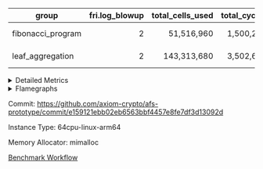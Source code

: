 | group | fri.log_blowup | total_cells_used | total_cycles | total_proof_time_ms |
| --- | --- | --- | --- | --- |
| fibonacci_program | <div style='text-align: right'>2</div>  | <div style='text-align: right'>51,516,960</div>  | <div style='text-align: right'>1,500,219</div>  | <span style="color: green">(-10.0 [-0.1%])</span> <div style='text-align: right'>7,096.0</div>  |
| leaf_aggregation | <div style='text-align: right'>2</div>  | <div style='text-align: right'>143,313,680</div>  | <div style='text-align: right'>3,502,608</div>  | <span style="color: red">(+83.0 [+0.4%])</span> <div style='text-align: right'>19,620.0</div>  |


<details>
<summary>Detailed Metrics</summary>

| group | collect_metrics | execute_time_ms | total_cells_used | total_cycles |
| --- | --- | --- | --- | --- |
| fibonacci_program | true | <span style="color: green">(-65.0 [-0.9%])</span> <div style='text-align: right'>7,037.0</div>  | <div style='text-align: right'>51,516,960</div>  | <div style='text-align: right'>1,500,219</div>  |

| group | chip_name | collect_metrics | rows_used |
| --- | --- | --- | --- |
| fibonacci_program | ProgramChip | true | <div style='text-align: right'>6,551</div>  |
| fibonacci_program | VmConnectorAir | true | <div style='text-align: right'>2</div>  |
| fibonacci_program | Boundary | true | <div style='text-align: right'>56</div>  |
| fibonacci_program | Merkle | true | <div style='text-align: right'>310</div>  |
| fibonacci_program | AccessAdapter<8> | true | <div style='text-align: right'>56</div>  |
| fibonacci_program | PhantomAir | true | <div style='text-align: right'>3</div>  |
| fibonacci_program | <Rv32BaseAluAdapterAir,BaseAluCoreAir<4, 8>> | true | <div style='text-align: right'>900,085</div>  |
| fibonacci_program | <Rv32BaseAluAdapterAir,LessThanCoreAir<4, 8>> | true | <div style='text-align: right'>300,004</div>  |
| fibonacci_program | <Rv32BaseAluAdapterAir,ShiftCoreAir<4, 8>> | true | <div style='text-align: right'>4</div>  |
| fibonacci_program | <Rv32LoadStoreAdapterAir,LoadStoreCoreAir<4>> | true | <div style='text-align: right'>57</div>  |
| fibonacci_program | <Rv32BranchAdapterAir,BranchEqualCoreAir<4>> | true | <div style='text-align: right'>200,012</div>  |
| fibonacci_program | <Rv32BranchAdapterAir,BranchLessThanCoreAir<4, 8>> | true | <div style='text-align: right'>11</div>  |
| fibonacci_program | <Rv32CondRdWriteAdapterAir,Rv32JalLuiCoreAir> | true | <div style='text-align: right'>100,012</div>  |
| fibonacci_program | <Rv32JalrAdapterAir,Rv32JalrCoreAir> | true | <div style='text-align: right'>17</div>  |
| fibonacci_program | <Rv32RdWriteAdapterAir,Rv32AuipcCoreAir> | true | <div style='text-align: right'>11</div>  |
| fibonacci_program | <Rv32HintStoreAdapterAir,Rv32HintStoreCoreAir> | true | <div style='text-align: right'>3</div>  |
| fibonacci_program | Poseidon2VmAir<BabyBearParameters> | true | <div style='text-align: right'>366</div>  |
| fibonacci_program | BitwiseOperationLookupAir<8> | true | <div style='text-align: right'>65,536</div>  |
| fibonacci_program | RangeTupleCheckerAir<2> | true | <div style='text-align: right'>524,288</div>  |
| fibonacci_program | VariableRangeCheckerAir | true | <div style='text-align: right'>131,072</div>  |

| group | collect_metrics | dsl_ir | opcode | frequency |
| --- | --- | --- | --- | --- |
| fibonacci_program | true |  | ADD | <div style='text-align: right'>900,068</div>  |
| fibonacci_program | true |  | AND | <div style='text-align: right'>5</div>  |
| fibonacci_program | true |  | AUIPC | <div style='text-align: right'>11</div>  |
| fibonacci_program | true |  | BEQ | <div style='text-align: right'>100,005</div>  |
| fibonacci_program | true |  | BGEU | <div style='text-align: right'>3</div>  |
| fibonacci_program | true |  | BLT | <div style='text-align: right'>1</div>  |
| fibonacci_program | true |  | BLTU | <div style='text-align: right'>7</div>  |
| fibonacci_program | true |  | BNE | <div style='text-align: right'>100,007</div>  |
| fibonacci_program | true |  | HINT_STOREW | <div style='text-align: right'>3</div>  |
| fibonacci_program | true |  | JAL | <div style='text-align: right'>100,002</div>  |
| fibonacci_program | true |  | JALR | <div style='text-align: right'>17</div>  |
| fibonacci_program | true |  | LOADBU | <div style='text-align: right'>6</div>  |
| fibonacci_program | true |  | LOADW | <div style='text-align: right'>22</div>  |
| fibonacci_program | true |  | LUI | <div style='text-align: right'>10</div>  |
| fibonacci_program | true |  | OR | <div style='text-align: right'>4</div>  |
| fibonacci_program | true |  | PHANTOM | <div style='text-align: right'>3</div>  |
| fibonacci_program | true |  | SLL | <div style='text-align: right'>3</div>  |
| fibonacci_program | true |  | SLTU | <div style='text-align: right'>300,004</div>  |
| fibonacci_program | true |  | SRL | <div style='text-align: right'>1</div>  |
| fibonacci_program | true |  | STOREB | <div style='text-align: right'>1</div>  |
| fibonacci_program | true |  | STOREW | <div style='text-align: right'>28</div>  |
| fibonacci_program | true |  | SUB | <div style='text-align: right'>4</div>  |
| fibonacci_program | true |  | XOR | <div style='text-align: right'>4</div>  |

| group | air_name | collect_metrics | dsl_ir | opcode | cells_used |
| --- | --- | --- | --- | --- | --- |
| fibonacci_program | <Rv32BaseAluAdapterAir,BaseAluCoreAir<4, 8>> | true |  | ADD | <div style='text-align: right'>32,402,448</div>  |
| fibonacci_program | AccessAdapter<8> | true |  | ADD | <div style='text-align: right'>51</div>  |
| fibonacci_program | Boundary | true |  | ADD | <div style='text-align: right'>120</div>  |
| fibonacci_program | Merkle | true |  | ADD | <div style='text-align: right'>64</div>  |
| fibonacci_program | <Rv32BaseAluAdapterAir,BaseAluCoreAir<4, 8>> | true |  | AND | <div style='text-align: right'>180</div>  |
| fibonacci_program | <Rv32RdWriteAdapterAir,Rv32AuipcCoreAir> | true |  | AUIPC | <div style='text-align: right'>231</div>  |
| fibonacci_program | AccessAdapter<8> | true |  | AUIPC | <div style='text-align: right'>34</div>  |
| fibonacci_program | Boundary | true |  | AUIPC | <div style='text-align: right'>80</div>  |
| fibonacci_program | Merkle | true |  | AUIPC | <div style='text-align: right'>3,456</div>  |
| fibonacci_program | <Rv32BranchAdapterAir,BranchEqualCoreAir<4>> | true |  | BEQ | <div style='text-align: right'>2,600,130</div>  |
| fibonacci_program | <Rv32BranchAdapterAir,BranchLessThanCoreAir<4, 8>> | true |  | BGEU | <div style='text-align: right'>96</div>  |
| fibonacci_program | <Rv32BranchAdapterAir,BranchLessThanCoreAir<4, 8>> | true |  | BLT | <div style='text-align: right'>32</div>  |
| fibonacci_program | <Rv32BranchAdapterAir,BranchLessThanCoreAir<4, 8>> | true |  | BLTU | <div style='text-align: right'>224</div>  |
| fibonacci_program | <Rv32BranchAdapterAir,BranchEqualCoreAir<4>> | true |  | BNE | <div style='text-align: right'>2,600,182</div>  |
| fibonacci_program | <Rv32HintStoreAdapterAir,Rv32HintStoreCoreAir> | true |  | HINT_STOREW | <div style='text-align: right'>78</div>  |
| fibonacci_program | AccessAdapter<8> | true |  | HINT_STOREW | <div style='text-align: right'>34</div>  |
| fibonacci_program | Boundary | true |  | HINT_STOREW | <div style='text-align: right'>80</div>  |
| fibonacci_program | Merkle | true |  | HINT_STOREW | <div style='text-align: right'>192</div>  |
| fibonacci_program | <Rv32CondRdWriteAdapterAir,Rv32JalLuiCoreAir> | true |  | JAL | <div style='text-align: right'>1,800,036</div>  |
| fibonacci_program | <Rv32JalrAdapterAir,Rv32JalrCoreAir> | true |  | JALR | <div style='text-align: right'>476</div>  |
| fibonacci_program | <Rv32LoadStoreAdapterAir,LoadStoreCoreAir<4>> | true |  | LOADBU | <div style='text-align: right'>240</div>  |
| fibonacci_program | <Rv32LoadStoreAdapterAir,LoadStoreCoreAir<4>> | true |  | LOADW | <div style='text-align: right'>880</div>  |
| fibonacci_program | AccessAdapter<8> | true |  | LOADW | <div style='text-align: right'>34</div>  |
| fibonacci_program | Boundary | true |  | LOADW | <div style='text-align: right'>80</div>  |
| fibonacci_program | Merkle | true |  | LOADW | <div style='text-align: right'>2,304</div>  |
| fibonacci_program | <Rv32CondRdWriteAdapterAir,Rv32JalLuiCoreAir> | true |  | LUI | <div style='text-align: right'>180</div>  |
| fibonacci_program | <Rv32BaseAluAdapterAir,BaseAluCoreAir<4, 8>> | true |  | OR | <div style='text-align: right'>144</div>  |
| fibonacci_program | PhantomAir | true |  | PHANTOM | <div style='text-align: right'>18</div>  |
| fibonacci_program | <Rv32BaseAluAdapterAir,ShiftCoreAir<4, 8>> | true |  | SLL | <div style='text-align: right'>159</div>  |
| fibonacci_program | <Rv32BaseAluAdapterAir,LessThanCoreAir<4, 8>> | true |  | SLTU | <div style='text-align: right'>11,100,148</div>  |
| fibonacci_program | AccessAdapter<8> | true |  | SLTU | <div style='text-align: right'>34</div>  |
| fibonacci_program | Boundary | true |  | SLTU | <div style='text-align: right'>80</div>  |
| fibonacci_program | Merkle | true |  | SLTU | <div style='text-align: right'>64</div>  |
| fibonacci_program | <Rv32BaseAluAdapterAir,ShiftCoreAir<4, 8>> | true |  | SRL | <div style='text-align: right'>53</div>  |
| fibonacci_program | <Rv32LoadStoreAdapterAir,LoadStoreCoreAir<4>> | true |  | STOREB | <div style='text-align: right'>40</div>  |
| fibonacci_program | AccessAdapter<8> | true |  | STOREB | <div style='text-align: right'>17</div>  |
| fibonacci_program | Boundary | true |  | STOREB | <div style='text-align: right'>40</div>  |
| fibonacci_program | <Rv32LoadStoreAdapterAir,LoadStoreCoreAir<4>> | true |  | STOREW | <div style='text-align: right'>1,120</div>  |
| fibonacci_program | AccessAdapter<8> | true |  | STOREW | <div style='text-align: right'>272</div>  |
| fibonacci_program | Boundary | true |  | STOREW | <div style='text-align: right'>640</div>  |
| fibonacci_program | Merkle | true |  | STOREW | <div style='text-align: right'>3,776</div>  |
| fibonacci_program | <Rv32BaseAluAdapterAir,BaseAluCoreAir<4, 8>> | true |  | SUB | <div style='text-align: right'>144</div>  |
| fibonacci_program | <Rv32BaseAluAdapterAir,BaseAluCoreAir<4, 8>> | true |  | XOR | <div style='text-align: right'>144</div>  |

| group | commit_exe_time_ms | execute_and_trace_gen_time_ms | execute_time_ms | fri.log_blowup | keygen_time_ms | num_segments | total_cells_used | total_cycles | total_proof_time_ms |
| --- | --- | --- | --- | --- | --- | --- | --- | --- | --- |
| fibonacci_program | <div style='text-align: right'>5.0</div>  | <span style="color: red">(+14.0 [+1.1%])</span> <div style='text-align: right'>1,329.0</div>  | <span style="color: red">(+12.0 [+1.1%])</span> <div style='text-align: right'>1,079.0</div>  | <div style='text-align: right'>2</div>  | <span style="color: green">(-2.0 [-1.0%])</span> <div style='text-align: right'>204.0</div>  | <div style='text-align: right'>1</div>  | <div style='text-align: right'>51,516,960</div>  | <div style='text-align: right'>1,500,219</div>  | <span style="color: green">(-10.0 [-0.1%])</span> <div style='text-align: right'>7,096.0</div>  |
| leaf_aggregation |  |  |  | <div style='text-align: right'>2</div>  |  |  | <div style='text-align: right'>143,313,680</div>  | <div style='text-align: right'>3,502,608</div>  | <span style="color: red">(+83.0 [+0.4%])</span> <div style='text-align: right'>19,620.0</div>  |

| group | air_name | constraints | interactions | quotient_deg |
| --- | --- | --- | --- | --- |
| fibonacci_program | ProgramAir | <div style='text-align: right'>4</div>  | <div style='text-align: right'>1</div>  | <div style='text-align: right'>1</div>  |
| fibonacci_program | VmConnectorAir | <div style='text-align: right'>9</div>  | <div style='text-align: right'>3</div>  | <div style='text-align: right'>2</div>  |
| fibonacci_program | PersistentBoundaryAir<8> | <div style='text-align: right'>6</div>  | <div style='text-align: right'>3</div>  | <div style='text-align: right'>2</div>  |
| fibonacci_program | MemoryMerkleAir<8> | <div style='text-align: right'>40</div>  | <div style='text-align: right'>4</div>  | <div style='text-align: right'>2</div>  |
| fibonacci_program | AccessAdapterAir<2> | <div style='text-align: right'>14</div>  | <div style='text-align: right'>5</div>  | <div style='text-align: right'>2</div>  |
| fibonacci_program | AccessAdapterAir<4> | <div style='text-align: right'>14</div>  | <div style='text-align: right'>5</div>  | <div style='text-align: right'>2</div>  |
| fibonacci_program | AccessAdapterAir<8> | <div style='text-align: right'>14</div>  | <div style='text-align: right'>5</div>  | <div style='text-align: right'>2</div>  |
| fibonacci_program | AccessAdapterAir<16> | <div style='text-align: right'>14</div>  | <div style='text-align: right'>5</div>  | <div style='text-align: right'>2</div>  |
| fibonacci_program | AccessAdapterAir<32> | <div style='text-align: right'>14</div>  | <div style='text-align: right'>5</div>  | <div style='text-align: right'>2</div>  |
| fibonacci_program | AccessAdapterAir<64> | <div style='text-align: right'>14</div>  | <div style='text-align: right'>5</div>  | <div style='text-align: right'>2</div>  |
| fibonacci_program | PhantomAir | <div style='text-align: right'>5</div>  | <div style='text-align: right'>3</div>  | <div style='text-align: right'>2</div>  |
| fibonacci_program | VmAirWrapper<Rv32BaseAluAdapterAir, BaseAluCoreAir<4, 8> | <div style='text-align: right'>43</div>  | <div style='text-align: right'>19</div>  | <div style='text-align: right'>2</div>  |
| fibonacci_program | VmAirWrapper<Rv32BaseAluAdapterAir, LessThanCoreAir<4, 8> | <div style='text-align: right'>39</div>  | <div style='text-align: right'>17</div>  | <div style='text-align: right'>2</div>  |
| fibonacci_program | VmAirWrapper<Rv32BaseAluAdapterAir, ShiftCoreAir<4, 8> | <div style='text-align: right'>90</div>  | <div style='text-align: right'>23</div>  | <div style='text-align: right'>2</div>  |
| fibonacci_program | VmAirWrapper<Rv32LoadStoreAdapterAir, LoadStoreCoreAir<4> | <div style='text-align: right'>38</div>  | <div style='text-align: right'>17</div>  | <div style='text-align: right'>2</div>  |
| fibonacci_program | VmAirWrapper<Rv32LoadStoreAdapterAir, LoadSignExtendCoreAir<4, 8> | <div style='text-align: right'>33</div>  | <div style='text-align: right'>18</div>  | <div style='text-align: right'>2</div>  |
| fibonacci_program | VmAirWrapper<Rv32BranchAdapterAir, BranchEqualCoreAir<4> | <div style='text-align: right'>25</div>  | <div style='text-align: right'>11</div>  | <div style='text-align: right'>2</div>  |
| fibonacci_program | VmAirWrapper<Rv32BranchAdapterAir, BranchLessThanCoreAir<4, 8> | <div style='text-align: right'>41</div>  | <div style='text-align: right'>13</div>  | <div style='text-align: right'>2</div>  |
| fibonacci_program | VmAirWrapper<Rv32CondRdWriteAdapterAir, Rv32JalLuiCoreAir> | <div style='text-align: right'>22</div>  | <div style='text-align: right'>10</div>  | <div style='text-align: right'>2</div>  |
| fibonacci_program | VmAirWrapper<Rv32JalrAdapterAir, Rv32JalrCoreAir> | <div style='text-align: right'>20</div>  | <div style='text-align: right'>16</div>  | <div style='text-align: right'>2</div>  |
| fibonacci_program | VmAirWrapper<Rv32RdWriteAdapterAir, Rv32AuipcCoreAir> | <div style='text-align: right'>15</div>  | <div style='text-align: right'>11</div>  | <div style='text-align: right'>2</div>  |
| fibonacci_program | VmAirWrapper<Rv32MultAdapterAir, MultiplicationCoreAir<4, 8> | <div style='text-align: right'>26</div>  | <div style='text-align: right'>19</div>  | <div style='text-align: right'>2</div>  |
| fibonacci_program | VmAirWrapper<Rv32MultAdapterAir, MulHCoreAir<4, 8> | <div style='text-align: right'>38</div>  | <div style='text-align: right'>24</div>  | <div style='text-align: right'>2</div>  |
| fibonacci_program | VmAirWrapper<Rv32MultAdapterAir, DivRemCoreAir<4, 8> | <div style='text-align: right'>88</div>  | <div style='text-align: right'>25</div>  | <div style='text-align: right'>2</div>  |
| fibonacci_program | VmAirWrapper<Rv32HintStoreAdapterAir, Rv32HintStoreCoreAir> | <div style='text-align: right'>17</div>  | <div style='text-align: right'>15</div>  | <div style='text-align: right'>2</div>  |
| fibonacci_program | Poseidon2VmAir<BabyBearParameters> | <div style='text-align: right'>525</div>  | <div style='text-align: right'>32</div>  | <div style='text-align: right'>2</div>  |
| fibonacci_program | BitwiseOperationLookupAir<8> | <div style='text-align: right'>4</div>  | <div style='text-align: right'>2</div>  | <div style='text-align: right'>2</div>  |
| fibonacci_program | RangeTupleCheckerAir<2> | <div style='text-align: right'>4</div>  | <div style='text-align: right'>1</div>  | <div style='text-align: right'>1</div>  |
| fibonacci_program | VariableRangeCheckerAir | <div style='text-align: right'>4</div>  | <div style='text-align: right'>1</div>  | <div style='text-align: right'>1</div>  |

| group | air_name | segment | cells | constraints | interactions | main_cols | perm_cols | prep_cols | quotient_deg | rows |
| --- | --- | --- | --- | --- | --- | --- | --- | --- | --- | --- |
| fibonacci_program | ProgramAir | 0 | <div style='text-align: right'>147,456</div>  |  |  | <div style='text-align: right'>10</div>  | <div style='text-align: right'>8</div>  |  |  | <div style='text-align: right'>8,192</div>  |
| fibonacci_program | VmConnectorAir | 0 | <div style='text-align: right'>32</div>  |  |  | <div style='text-align: right'>4</div>  | <div style='text-align: right'>12</div>  | <div style='text-align: right'>1</div>  |  | <div style='text-align: right'>2</div>  |
| fibonacci_program | PersistentBoundaryAir<8> | 0 | <div style='text-align: right'>2,048</div>  |  |  | <div style='text-align: right'>20</div>  | <div style='text-align: right'>12</div>  |  |  | <div style='text-align: right'>64</div>  |
| fibonacci_program | MemoryMerkleAir<8> | 0 | <div style='text-align: right'>26,624</div>  |  |  | <div style='text-align: right'>32</div>  | <div style='text-align: right'>20</div>  |  |  | <div style='text-align: right'>512</div>  |
| fibonacci_program | AccessAdapterAir<8> | 0 | <div style='text-align: right'>2,624</div>  |  |  | <div style='text-align: right'>17</div>  | <div style='text-align: right'>24</div>  |  |  | <div style='text-align: right'>64</div>  |
| fibonacci_program | PhantomAir | 0 | <div style='text-align: right'>72</div>  |  |  | <div style='text-align: right'>6</div>  | <div style='text-align: right'>12</div>  |  |  | <div style='text-align: right'>4</div>  |
| fibonacci_program | VmAirWrapper<Rv32BaseAluAdapterAir, BaseAluCoreAir<4, 8> | 0 | <div style='text-align: right'>121,634,816</div>  |  |  | <div style='text-align: right'>36</div>  | <div style='text-align: right'>80</div>  |  |  | <div style='text-align: right'>1,048,576</div>  |
| fibonacci_program | VmAirWrapper<Rv32BaseAluAdapterAir, LessThanCoreAir<4, 8> | 0 | <div style='text-align: right'>40,370,176</div>  |  |  | <div style='text-align: right'>37</div>  | <div style='text-align: right'>40</div>  |  |  | <div style='text-align: right'>524,288</div>  |
| fibonacci_program | VmAirWrapper<Rv32BaseAluAdapterAir, ShiftCoreAir<4, 8> | 0 | <div style='text-align: right'>420</div>  |  |  | <div style='text-align: right'>53</div>  | <div style='text-align: right'>52</div>  |  |  | <div style='text-align: right'>4</div>  |
| fibonacci_program | VmAirWrapper<Rv32LoadStoreAdapterAir, LoadStoreCoreAir<4> | 0 | <div style='text-align: right'>7,168</div>  |  |  | <div style='text-align: right'>40</div>  | <div style='text-align: right'>72</div>  |  |  | <div style='text-align: right'>64</div>  |
| fibonacci_program | VmAirWrapper<Rv32BranchAdapterAir, BranchEqualCoreAir<4> | 0 | <div style='text-align: right'>19,398,656</div>  |  |  | <div style='text-align: right'>26</div>  | <div style='text-align: right'>48</div>  |  |  | <div style='text-align: right'>262,144</div>  |
| fibonacci_program | VmAirWrapper<Rv32BranchAdapterAir, BranchLessThanCoreAir<4, 8> | 0 | <div style='text-align: right'>1,408</div>  |  |  | <div style='text-align: right'>32</div>  | <div style='text-align: right'>56</div>  |  |  | <div style='text-align: right'>16</div>  |
| fibonacci_program | VmAirWrapper<Rv32CondRdWriteAdapterAir, Rv32JalLuiCoreAir> | 0 | <div style='text-align: right'>8,126,464</div>  |  |  | <div style='text-align: right'>18</div>  | <div style='text-align: right'>44</div>  |  |  | <div style='text-align: right'>131,072</div>  |
| fibonacci_program | VmAirWrapper<Rv32JalrAdapterAir, Rv32JalrCoreAir> | 0 | <div style='text-align: right'>2,048</div>  |  |  | <div style='text-align: right'>28</div>  | <div style='text-align: right'>36</div>  |  |  | <div style='text-align: right'>32</div>  |
| fibonacci_program | VmAirWrapper<Rv32RdWriteAdapterAir, Rv32AuipcCoreAir> | 0 | <div style='text-align: right'>784</div>  |  |  | <div style='text-align: right'>21</div>  | <div style='text-align: right'>28</div>  |  |  | <div style='text-align: right'>16</div>  |
| fibonacci_program | VmAirWrapper<Rv32HintStoreAdapterAir, Rv32HintStoreCoreAir> | 0 | <div style='text-align: right'>248</div>  |  |  | <div style='text-align: right'>26</div>  | <div style='text-align: right'>36</div>  |  |  | <div style='text-align: right'>4</div>  |
| fibonacci_program | Poseidon2VmAir<BabyBearParameters> | 0 | <div style='text-align: right'>321,024</div>  |  |  | <div style='text-align: right'>559</div>  | <div style='text-align: right'>68</div>  |  |  | <div style='text-align: right'>512</div>  |
| fibonacci_program | BitwiseOperationLookupAir<8> | 0 | <div style='text-align: right'>655,360</div>  |  |  | <div style='text-align: right'>2</div>  | <div style='text-align: right'>8</div>  | <div style='text-align: right'>3</div>  |  | <div style='text-align: right'>65,536</div>  |
| fibonacci_program | RangeTupleCheckerAir<2> | 0 | <div style='text-align: right'>4,718,592</div>  |  |  | <div style='text-align: right'>1</div>  | <div style='text-align: right'>8</div>  | <div style='text-align: right'>2</div>  |  | <div style='text-align: right'>524,288</div>  |
| fibonacci_program | VariableRangeCheckerAir | 0 | <div style='text-align: right'>1,179,648</div>  |  |  | <div style='text-align: right'>1</div>  | <div style='text-align: right'>8</div>  | <div style='text-align: right'>2</div>  |  | <div style='text-align: right'>131,072</div>  |
| leaf_aggregation | ProgramAir | 0 | <div style='text-align: right'>2,359,296</div>  | <div style='text-align: right'>4</div>  | <div style='text-align: right'>1</div>  | <div style='text-align: right'>10</div>  | <div style='text-align: right'>8</div>  |  | <div style='text-align: right'>1</div>  | <div style='text-align: right'>131,072</div>  |
| leaf_aggregation | VmConnectorAir | 0 | <div style='text-align: right'>24</div>  | <div style='text-align: right'>8</div>  | <div style='text-align: right'>3</div>  | <div style='text-align: right'>4</div>  | <div style='text-align: right'>8</div>  | <div style='text-align: right'>1</div>  | <div style='text-align: right'>4</div>  | <div style='text-align: right'>2</div>  |
| leaf_aggregation | VolatileBoundaryAir | 0 | <div style='text-align: right'>9,961,472</div>  | <div style='text-align: right'>16</div>  | <div style='text-align: right'>4</div>  | <div style='text-align: right'>11</div>  | <div style='text-align: right'>8</div>  |  | <div style='text-align: right'>4</div>  | <div style='text-align: right'>524,288</div>  |
| leaf_aggregation | AccessAdapterAir<2> | 0 | <div style='text-align: right'>14,155,776</div>  | <div style='text-align: right'>12</div>  | <div style='text-align: right'>5</div>  | <div style='text-align: right'>11</div>  | <div style='text-align: right'>16</div>  |  | <div style='text-align: right'>4</div>  | <div style='text-align: right'>524,288</div>  |
| leaf_aggregation | AccessAdapterAir<4> | 0 | <div style='text-align: right'>7,602,176</div>  | <div style='text-align: right'>12</div>  | <div style='text-align: right'>5</div>  | <div style='text-align: right'>13</div>  | <div style='text-align: right'>16</div>  |  | <div style='text-align: right'>4</div>  | <div style='text-align: right'>262,144</div>  |
| leaf_aggregation | AccessAdapterAir<8> | 0 | <div style='text-align: right'>2,162,688</div>  | <div style='text-align: right'>12</div>  | <div style='text-align: right'>5</div>  | <div style='text-align: right'>17</div>  | <div style='text-align: right'>16</div>  |  | <div style='text-align: right'>4</div>  | <div style='text-align: right'>65,536</div>  |
| leaf_aggregation | PhantomAir | 0 | <div style='text-align: right'>3,670,016</div>  | <div style='text-align: right'>4</div>  | <div style='text-align: right'>3</div>  | <div style='text-align: right'>6</div>  | <div style='text-align: right'>8</div>  |  | <div style='text-align: right'>4</div>  | <div style='text-align: right'>262,144</div>  |
| leaf_aggregation | VmAirWrapper<NativeLoadStoreAdapterAir<1>, KernelLoadStoreCoreAir<1> | 0 | <div style='text-align: right'>136,314,880</div>  | <div style='text-align: right'>31</div>  | <div style='text-align: right'>19</div>  | <div style='text-align: right'>41</div>  | <div style='text-align: right'>24</div>  |  | <div style='text-align: right'>4</div>  | <div style='text-align: right'>2,097,152</div>  |
| leaf_aggregation | VmAirWrapper<BranchNativeAdapterAir, BranchEqualCoreAir<1> | 0 | <div style='text-align: right'>53,477,376</div>  | <div style='text-align: right'>23</div>  | <div style='text-align: right'>11</div>  | <div style='text-align: right'>23</div>  | <div style='text-align: right'>28</div>  |  | <div style='text-align: right'>2</div>  | <div style='text-align: right'>1,048,576</div>  |
| leaf_aggregation | VmAirWrapper<JalNativeAdapterAir, JalCoreAir> | 0 | <div style='text-align: right'>2,883,584</div>  | <div style='text-align: right'>6</div>  | <div style='text-align: right'>7</div>  | <div style='text-align: right'>10</div>  | <div style='text-align: right'>12</div>  |  | <div style='text-align: right'>4</div>  | <div style='text-align: right'>131,072</div>  |
| leaf_aggregation | VmAirWrapper<NativeAdapterAir<2, 1>, FieldArithmeticCoreAir> | 0 | <div style='text-align: right'>104,857,600</div>  | <div style='text-align: right'>23</div>  | <div style='text-align: right'>15</div>  | <div style='text-align: right'>30</div>  | <div style='text-align: right'>20</div>  |  | <div style='text-align: right'>4</div>  | <div style='text-align: right'>2,097,152</div>  |
| leaf_aggregation | VmAirWrapper<NativeVectorizedAdapterAir<4>, FieldExtensionCoreAir> | 0 | <div style='text-align: right'>3,932,160</div>  | <div style='text-align: right'>23</div>  | <div style='text-align: right'>15</div>  | <div style='text-align: right'>40</div>  | <div style='text-align: right'>20</div>  |  | <div style='text-align: right'>4</div>  | <div style='text-align: right'>65,536</div>  |
| leaf_aggregation | FriReducedOpeningAir | 0 | <div style='text-align: right'>36,700,160</div>  | <div style='text-align: right'>59</div>  | <div style='text-align: right'>35</div>  | <div style='text-align: right'>64</div>  | <div style='text-align: right'>76</div>  |  | <div style='text-align: right'>4</div>  | <div style='text-align: right'>262,144</div>  |
| leaf_aggregation | Poseidon2VmAir<BabyBearParameters> | 0 | <div style='text-align: right'>19,496,960</div>  | <div style='text-align: right'>517</div>  | <div style='text-align: right'>32</div>  | <div style='text-align: right'>559</div>  | <div style='text-align: right'>36</div>  |  | <div style='text-align: right'>4</div>  | <div style='text-align: right'>32,768</div>  |
| leaf_aggregation | VariableRangeCheckerAir | 0 | <div style='text-align: right'>1,179,648</div>  | <div style='text-align: right'>4</div>  | <div style='text-align: right'>1</div>  | <div style='text-align: right'>1</div>  | <div style='text-align: right'>8</div>  | <div style='text-align: right'>2</div>  | <div style='text-align: right'>1</div>  | <div style='text-align: right'>131,072</div>  |

| group | segment | commit_exe_time_ms | execute_and_trace_gen_time_ms | execute_time_ms | fri.log_blowup | keygen_time_ms | num_segments | stark_prove_excluding_trace_time_ms | total_cells | verify_program_compile_ms |
| --- | --- | --- | --- | --- | --- | --- | --- | --- | --- | --- |
| fibonacci_program | 0 |  | <span style="color: red">(+1.0 [+0.4%])</span> <div style='text-align: right'>248.0</div>  |  |  |  |  | <span style="color: green">(-25.0 [-0.5%])</span> <div style='text-align: right'>5,519.0</div>  | <div style='text-align: right'>196,595,668</div>  |  |
| leaf_aggregation | 0 | <span style="color: green">(-3.0 [-7.1%])</span> <div style='text-align: right'>39.0</div>  | <span style="color: green">(-24.0 [-0.5%])</span> <div style='text-align: right'>4,559.0</div>  | <span style="color: green">(-22.0 [-0.6%])</span> <div style='text-align: right'>3,795.0</div>  | <div style='text-align: right'>2</div>  | <span style="color: green">(-3.0 [-6.4%])</span> <div style='text-align: right'>44.0</div>  | <div style='text-align: right'>1</div>  | <span style="color: red">(+107.0 [+0.7%])</span> <div style='text-align: right'>15,061.0</div>  | <div style='text-align: right'>398,753,816</div>  | <span style="color: green">(-4.0 [-1.6%])</span> <div style='text-align: right'>244.0</div>  |

| group | collect_metrics | segment | execute_time_ms | total_cells_used | total_cycles |
| --- | --- | --- | --- | --- | --- |
| leaf_aggregation | true | 0 | <span style="color: green">(-422.0 [-2.1%])</span> <div style='text-align: right'>19,732.0</div>  | <div style='text-align: right'>143,313,680</div>  | <div style='text-align: right'>3,502,608</div>  |

| group | chip_name | collect_metrics | segment | rows_used |
| --- | --- | --- | --- | --- |
| leaf_aggregation | ProgramChip | true | 0 | <div style='text-align: right'>104,932</div>  |
| leaf_aggregation | VmConnectorAir | true | 0 | <div style='text-align: right'>2</div>  |
| leaf_aggregation | Boundary | true | 0 | <div style='text-align: right'>421,403</div>  |
| leaf_aggregation | AccessAdapter<2> | true | 0 | <div style='text-align: right'>400,484</div>  |
| leaf_aggregation | AccessAdapter<4> | true | 0 | <div style='text-align: right'>200,494</div>  |
| leaf_aggregation | AccessAdapter<8> | true | 0 | <div style='text-align: right'>58,224</div>  |
| leaf_aggregation | PhantomAir | true | 0 | <div style='text-align: right'>209,823</div>  |
| leaf_aggregation | <NativeLoadStoreAdapterAir<1>,KernelLoadStoreCoreAir<1>> | true | 0 | <div style='text-align: right'>1,123,568</div>  |
| leaf_aggregation | <BranchNativeAdapterAir,BranchEqualCoreAir<1>> | true | 0 | <div style='text-align: right'>675,104</div>  |
| leaf_aggregation | <JalNativeAdapterAir,JalCoreAir> | true | 0 | <div style='text-align: right'>73,170</div>  |
| leaf_aggregation | <NativeAdapterAir<2, 1>,FieldArithmeticCoreAir> | true | 0 | <div style='text-align: right'>1,352,911</div>  |
| leaf_aggregation | <NativeVectorizedAdapterAir<4>,FieldExtensionCoreAir> | true | 0 | <div style='text-align: right'>34,763</div>  |
| leaf_aggregation | FriReducedOpeningAir | true | 0 | <div style='text-align: right'>144,732</div>  |
| leaf_aggregation | Poseidon2VmAir<BabyBearParameters> | true | 0 | <div style='text-align: right'>27,935</div>  |
| leaf_aggregation | VariableRangeCheckerAir | true | 0 | <div style='text-align: right'>131,072</div>  |

| group | collect_metrics | dsl_ir | opcode | segment | frequency |
| --- | --- | --- | --- | --- | --- |
| leaf_aggregation | true |  | JAL | 0 | <div style='text-align: right'>1</div>  |
| leaf_aggregation | true |  | STOREW | 0 | <div style='text-align: right'>2</div>  |
| leaf_aggregation | true | AddE | FE4ADD | 0 | <div style='text-align: right'>13,099</div>  |
| leaf_aggregation | true | AddEFFI | LOADW | 0 | <div style='text-align: right'>176</div>  |
| leaf_aggregation | true | AddEFFI | STOREW | 0 | <div style='text-align: right'>528</div>  |
| leaf_aggregation | true | AddEFI | ADD | 0 | <div style='text-align: right'>312</div>  |
| leaf_aggregation | true | AddEI | ADD | 0 | <div style='text-align: right'>30,156</div>  |
| leaf_aggregation | true | AddFI | ADD | 0 | <div style='text-align: right'>44,845</div>  |
| leaf_aggregation | true | AddV | ADD | 0 | <div style='text-align: right'>14,806</div>  |
| leaf_aggregation | true | AddVI | ADD | 0 | <div style='text-align: right'>353,691</div>  |
| leaf_aggregation | true | Alloc | ADD | 0 | <div style='text-align: right'>56,236</div>  |
| leaf_aggregation | true | Alloc | LOADW | 0 | <div style='text-align: right'>56,236</div>  |
| leaf_aggregation | true | Alloc | MUL | 0 | <div style='text-align: right'>33,458</div>  |
| leaf_aggregation | true | AssertEqE | BNE | 0 | <div style='text-align: right'>248</div>  |
| leaf_aggregation | true | AssertEqEI | BNE | 0 | <div style='text-align: right'>4</div>  |
| leaf_aggregation | true | AssertEqF | BNE | 0 | <div style='text-align: right'>9,451</div>  |
| leaf_aggregation | true | AssertEqV | BNE | 0 | <div style='text-align: right'>2,406</div>  |
| leaf_aggregation | true | AssertEqVI | BNE | 0 | <div style='text-align: right'>237</div>  |
| leaf_aggregation | true | CT-InitializePcsConst | PHANTOM | 0 | <div style='text-align: right'>2</div>  |
| leaf_aggregation | true | CT-ReadingProofFromInput | PHANTOM | 0 | <div style='text-align: right'>2</div>  |
| leaf_aggregation | true | CT-VerifierProgram | PHANTOM | 0 | <div style='text-align: right'>2</div>  |
| leaf_aggregation | true | CT-compute-reduced-opening | PHANTOM | 0 | <div style='text-align: right'>672</div>  |
| leaf_aggregation | true | CT-exp-reverse-bits-len | PHANTOM | 0 | <div style='text-align: right'>6,888</div>  |
| leaf_aggregation | true | CT-poseidon2-hash | PHANTOM | 0 | <div style='text-align: right'>3,444</div>  |
| leaf_aggregation | true | CT-poseidon2-hash-ext | PHANTOM | 0 | <div style='text-align: right'>1,680</div>  |
| leaf_aggregation | true | CT-poseidon2-hash-setup | PHANTOM | 0 | <div style='text-align: right'>150,948</div>  |
| leaf_aggregation | true | CT-single-reduced-opening-eval | PHANTOM | 0 | <div style='text-align: right'>10,668</div>  |
| leaf_aggregation | true | CT-stage-c-build-rounds | PHANTOM | 0 | <div style='text-align: right'>2</div>  |
| leaf_aggregation | true | CT-stage-d-1-verify-shape-and-sample-challenges | PHANTOM | 0 | <div style='text-align: right'>2</div>  |
| leaf_aggregation | true | CT-stage-d-2-fri-fold | PHANTOM | 0 | <div style='text-align: right'>2</div>  |
| leaf_aggregation | true | CT-stage-d-3-verify-challenges | PHANTOM | 0 | <div style='text-align: right'>2</div>  |
| leaf_aggregation | true | CT-stage-d-verify-pcs | PHANTOM | 0 | <div style='text-align: right'>2</div>  |
| leaf_aggregation | true | CT-stage-e-verify-constraints | PHANTOM | 0 | <div style='text-align: right'>2</div>  |
| leaf_aggregation | true | CT-verify-batch | PHANTOM | 0 | <div style='text-align: right'>672</div>  |
| leaf_aggregation | true | CT-verify-batch-ext | PHANTOM | 0 | <div style='text-align: right'>1,680</div>  |
| leaf_aggregation | true | CT-verify-batch-reduce-fast | PHANTOM | 0 | <div style='text-align: right'>5,124</div>  |
| leaf_aggregation | true | CT-verify-batch-reduce-fast-setup | PHANTOM | 0 | <div style='text-align: right'>5,124</div>  |
| leaf_aggregation | true | CT-verify-query | PHANTOM | 0 | <div style='text-align: right'>84</div>  |
| leaf_aggregation | true | DivE | BBE4DIV | 0 | <div style='text-align: right'>6,214</div>  |
| leaf_aggregation | true | DivEIN | BBE4DIV | 0 | <div style='text-align: right'>54</div>  |
| leaf_aggregation | true | DivEIN | STOREW | 0 | <div style='text-align: right'>216</div>  |
| leaf_aggregation | true | DivFIN | DIV | 0 | <div style='text-align: right'>128</div>  |
| leaf_aggregation | true | For | ADD | 0 | <div style='text-align: right'>428,500</div>  |
| leaf_aggregation | true | For | BNE | 0 | <div style='text-align: right'>472,386</div>  |
| leaf_aggregation | true | For | JAL | 0 | <div style='text-align: right'>43,886</div>  |
| leaf_aggregation | true | For | LOADW | 0 | <div style='text-align: right'>2,604</div>  |
| leaf_aggregation | true | For | STOREW | 0 | <div style='text-align: right'>41,282</div>  |
| leaf_aggregation | true | FriReducedOpening | FRI_REDUCED_OPENING | 0 | <div style='text-align: right'>5,334</div>  |
| leaf_aggregation | true | HintBitsF | PHANTOM | 0 | <div style='text-align: right'>43</div>  |
| leaf_aggregation | true | HintInputVec | PHANTOM | 0 | <div style='text-align: right'>22,778</div>  |
| leaf_aggregation | true | IfEq | BNE | 0 | <div style='text-align: right'>26,433</div>  |
| leaf_aggregation | true | IfEqI | BNE | 0 | <div style='text-align: right'>145,509</div>  |
| leaf_aggregation | true | IfEqI | JAL | 0 | <div style='text-align: right'>29,281</div>  |
| leaf_aggregation | true | IfNe | BEQ | 0 | <div style='text-align: right'>15,767</div>  |
| leaf_aggregation | true | IfNe | JAL | 0 | <div style='text-align: right'>2</div>  |
| leaf_aggregation | true | IfNeI | BEQ | 0 | <div style='text-align: right'>2,663</div>  |
| leaf_aggregation | true | ImmE | STOREW | 0 | <div style='text-align: right'>3,756</div>  |
| leaf_aggregation | true | ImmF | STOREW | 0 | <div style='text-align: right'>41,376</div>  |
| leaf_aggregation | true | ImmV | STOREW | 0 | <div style='text-align: right'>30,616</div>  |
| leaf_aggregation | true | LoadE | LOADW | 0 | <div style='text-align: right'>24,036</div>  |
| leaf_aggregation | true | LoadE | LOADW2 | 0 | <div style='text-align: right'>65,768</div>  |
| leaf_aggregation | true | LoadF | LOADW | 0 | <div style='text-align: right'>26,621</div>  |
| leaf_aggregation | true | LoadF | LOADW2 | 0 | <div style='text-align: right'>93,977</div>  |
| leaf_aggregation | true | LoadV | LOADW | 0 | <div style='text-align: right'>27,151</div>  |
| leaf_aggregation | true | LoadV | LOADW2 | 0 | <div style='text-align: right'>200,346</div>  |
| leaf_aggregation | true | MulE | BBE4MUL | 0 | <div style='text-align: right'>10,193</div>  |
| leaf_aggregation | true | MulEF | MUL | 0 | <div style='text-align: right'>3,792</div>  |
| leaf_aggregation | true | MulEFI | MUL | 0 | <div style='text-align: right'>520</div>  |
| leaf_aggregation | true | MulEI | BBE4MUL | 0 | <div style='text-align: right'>1,646</div>  |
| leaf_aggregation | true | MulEI | STOREW | 0 | <div style='text-align: right'>6,584</div>  |
| leaf_aggregation | true | MulF | MUL | 0 | <div style='text-align: right'>84,350</div>  |
| leaf_aggregation | true | MulFI | MUL | 0 | <div style='text-align: right'>20</div>  |
| leaf_aggregation | true | MulV | MUL | 0 | <div style='text-align: right'>1,333</div>  |
| leaf_aggregation | true | MulVI | MUL | 0 | <div style='text-align: right'>20,056</div>  |
| leaf_aggregation | true | NegE | MUL | 0 | <div style='text-align: right'>204</div>  |
| leaf_aggregation | true | Poseidon2CompressBabyBear | COMP_POS2 | 0 | <div style='text-align: right'>17,010</div>  |
| leaf_aggregation | true | Poseidon2PermuteBabyBear | PERM_POS2 | 0 | <div style='text-align: right'>10,925</div>  |
| leaf_aggregation | true | StoreE | STOREW | 0 | <div style='text-align: right'>24,448</div>  |
| leaf_aggregation | true | StoreE | STOREW2 | 0 | <div style='text-align: right'>34,352</div>  |
| leaf_aggregation | true | StoreF | STOREW | 0 | <div style='text-align: right'>34,398</div>  |
| leaf_aggregation | true | StoreF | STOREW2 | 0 | <div style='text-align: right'>82,847</div>  |
| leaf_aggregation | true | StoreHintWord | ADD | 0 | <div style='text-align: right'>220,603</div>  |
| leaf_aggregation | true | StoreHintWord | SHINTW | 0 | <div style='text-align: right'>244,714</div>  |
| leaf_aggregation | true | StoreV | STOREW | 0 | <div style='text-align: right'>3,018</div>  |
| leaf_aggregation | true | StoreV | STOREW2 | 0 | <div style='text-align: right'>62,334</div>  |
| leaf_aggregation | true | SubE | FE4SUB | 0 | <div style='text-align: right'>3,557</div>  |
| leaf_aggregation | true | SubEF | LOADW | 0 | <div style='text-align: right'>16,182</div>  |
| leaf_aggregation | true | SubEF | SUB | 0 | <div style='text-align: right'>5,394</div>  |
| leaf_aggregation | true | SubEFI | ADD | 0 | <div style='text-align: right'>356</div>  |
| leaf_aggregation | true | SubEI | ADD | 0 | <div style='text-align: right'>432</div>  |
| leaf_aggregation | true | SubV | SUB | 0 | <div style='text-align: right'>50,546</div>  |
| leaf_aggregation | true | SubVI | SUB | 0 | <div style='text-align: right'>2,333</div>  |
| leaf_aggregation | true | SubVIN | SUB | 0 | <div style='text-align: right'>840</div>  |

| group | air_name | collect_metrics | dsl_ir | opcode | segment | cells_used |
| --- | --- | --- | --- | --- | --- | --- |
| leaf_aggregation | <JalNativeAdapterAir,JalCoreAir> | true |  | JAL | 0 | <div style='text-align: right'>10</div>  |
| leaf_aggregation | Boundary | true |  | JAL | 0 | <div style='text-align: right'>11</div>  |
| leaf_aggregation | <NativeLoadStoreAdapterAir<1>,KernelLoadStoreCoreAir<1>> | true |  | STOREW | 0 | <div style='text-align: right'>82</div>  |
| leaf_aggregation | Boundary | true |  | STOREW | 0 | <div style='text-align: right'>22</div>  |
| leaf_aggregation | <NativeVectorizedAdapterAir<4>,FieldExtensionCoreAir> | true | AddE | FE4ADD | 0 | <div style='text-align: right'>523,960</div>  |
| leaf_aggregation | AccessAdapter<2> | true | AddE | FE4ADD | 0 | <div style='text-align: right'>239,998</div>  |
| leaf_aggregation | AccessAdapter<4> | true | AddE | FE4ADD | 0 | <div style='text-align: right'>141,817</div>  |
| leaf_aggregation | Boundary | true | AddE | FE4ADD | 0 | <div style='text-align: right'>114,576</div>  |
| leaf_aggregation | <NativeLoadStoreAdapterAir<1>,KernelLoadStoreCoreAir<1>> | true | AddEFFI | LOADW | 0 | <div style='text-align: right'>7,216</div>  |
| leaf_aggregation | AccessAdapter<2> | true | AddEFFI | LOADW | 0 | <div style='text-align: right'>1,100</div>  |
| leaf_aggregation | AccessAdapter<4> | true | AddEFFI | LOADW | 0 | <div style='text-align: right'>1,300</div>  |
| leaf_aggregation | Boundary | true | AddEFFI | LOADW | 0 | <div style='text-align: right'>308</div>  |
| leaf_aggregation | <NativeLoadStoreAdapterAir<1>,KernelLoadStoreCoreAir<1>> | true | AddEFFI | STOREW | 0 | <div style='text-align: right'>21,648</div>  |
| leaf_aggregation | AccessAdapter<2> | true | AddEFFI | STOREW | 0 | <div style='text-align: right'>1,100</div>  |
| leaf_aggregation | Boundary | true | AddEFFI | STOREW | 0 | <div style='text-align: right'>924</div>  |
| leaf_aggregation | <NativeAdapterAir<2, 1>,FieldArithmeticCoreAir> | true | AddEFI | ADD | 0 | <div style='text-align: right'>9,360</div>  |
| leaf_aggregation | AccessAdapter<2> | true | AddEFI | ADD | 0 | <div style='text-align: right'>1,452</div>  |
| leaf_aggregation | AccessAdapter<4> | true | AddEFI | ADD | 0 | <div style='text-align: right'>858</div>  |
| leaf_aggregation | Boundary | true | AddEFI | ADD | 0 | <div style='text-align: right'>1,364</div>  |
| leaf_aggregation | <NativeAdapterAir<2, 1>,FieldArithmeticCoreAir> | true | AddEI | ADD | 0 | <div style='text-align: right'>904,680</div>  |
| leaf_aggregation | AccessAdapter<2> | true | AddEI | ADD | 0 | <div style='text-align: right'>185,328</div>  |
| leaf_aggregation | AccessAdapter<4> | true | AddEI | ADD | 0 | <div style='text-align: right'>109,512</div>  |
| leaf_aggregation | Boundary | true | AddEI | ADD | 0 | <div style='text-align: right'>135,564</div>  |
| leaf_aggregation | <NativeAdapterAir<2, 1>,FieldArithmeticCoreAir> | true | AddFI | ADD | 0 | <div style='text-align: right'>1,345,350</div>  |
| leaf_aggregation | Boundary | true | AddFI | ADD | 0 | <div style='text-align: right'>253</div>  |
| leaf_aggregation | <NativeAdapterAir<2, 1>,FieldArithmeticCoreAir> | true | AddV | ADD | 0 | <div style='text-align: right'>444,180</div>  |
| leaf_aggregation | Boundary | true | AddV | ADD | 0 | <div style='text-align: right'>22</div>  |
| leaf_aggregation | <NativeAdapterAir<2, 1>,FieldArithmeticCoreAir> | true | AddVI | ADD | 0 | <div style='text-align: right'>10,610,730</div>  |
| leaf_aggregation | Boundary | true | AddVI | ADD | 0 | <div style='text-align: right'>15,884</div>  |
| leaf_aggregation | <NativeAdapterAir<2, 1>,FieldArithmeticCoreAir> | true | Alloc | ADD | 0 | <div style='text-align: right'>1,687,080</div>  |
| leaf_aggregation | <NativeLoadStoreAdapterAir<1>,KernelLoadStoreCoreAir<1>> | true | Alloc | LOADW | 0 | <div style='text-align: right'>2,305,676</div>  |
| leaf_aggregation | Boundary | true | Alloc | LOADW | 0 | <div style='text-align: right'>1,133</div>  |
| leaf_aggregation | <NativeAdapterAir<2, 1>,FieldArithmeticCoreAir> | true | Alloc | MUL | 0 | <div style='text-align: right'>1,003,740</div>  |
| leaf_aggregation | AccessAdapter<2> | true | Alloc | MUL | 0 | <div style='text-align: right'>33</div>  |
| leaf_aggregation | AccessAdapter<4> | true | Alloc | MUL | 0 | <div style='text-align: right'>39</div>  |
| leaf_aggregation | <BranchNativeAdapterAir,BranchEqualCoreAir<1>> | true | AssertEqE | BNE | 0 | <div style='text-align: right'>5,704</div>  |
| leaf_aggregation | AccessAdapter<2> | true | AssertEqE | BNE | 0 | <div style='text-align: right'>1,364</div>  |
| leaf_aggregation | AccessAdapter<4> | true | AssertEqE | BNE | 0 | <div style='text-align: right'>806</div>  |
| leaf_aggregation | <BranchNativeAdapterAir,BranchEqualCoreAir<1>> | true | AssertEqEI | BNE | 0 | <div style='text-align: right'>92</div>  |
| leaf_aggregation | AccessAdapter<2> | true | AssertEqEI | BNE | 0 | <div style='text-align: right'>22</div>  |
| leaf_aggregation | AccessAdapter<4> | true | AssertEqEI | BNE | 0 | <div style='text-align: right'>13</div>  |
| leaf_aggregation | <BranchNativeAdapterAir,BranchEqualCoreAir<1>> | true | AssertEqF | BNE | 0 | <div style='text-align: right'>217,373</div>  |
| leaf_aggregation | <BranchNativeAdapterAir,BranchEqualCoreAir<1>> | true | AssertEqV | BNE | 0 | <div style='text-align: right'>55,338</div>  |
| leaf_aggregation | <BranchNativeAdapterAir,BranchEqualCoreAir<1>> | true | AssertEqVI | BNE | 0 | <div style='text-align: right'>5,451</div>  |
| leaf_aggregation | PhantomAir | true | CT-InitializePcsConst | PHANTOM | 0 | <div style='text-align: right'>12</div>  |
| leaf_aggregation | PhantomAir | true | CT-ReadingProofFromInput | PHANTOM | 0 | <div style='text-align: right'>12</div>  |
| leaf_aggregation | PhantomAir | true | CT-VerifierProgram | PHANTOM | 0 | <div style='text-align: right'>12</div>  |
| leaf_aggregation | PhantomAir | true | CT-compute-reduced-opening | PHANTOM | 0 | <div style='text-align: right'>4,032</div>  |
| leaf_aggregation | PhantomAir | true | CT-exp-reverse-bits-len | PHANTOM | 0 | <div style='text-align: right'>41,328</div>  |
| leaf_aggregation | PhantomAir | true | CT-poseidon2-hash | PHANTOM | 0 | <div style='text-align: right'>20,664</div>  |
| leaf_aggregation | PhantomAir | true | CT-poseidon2-hash-ext | PHANTOM | 0 | <div style='text-align: right'>10,080</div>  |
| leaf_aggregation | PhantomAir | true | CT-poseidon2-hash-setup | PHANTOM | 0 | <div style='text-align: right'>905,688</div>  |
| leaf_aggregation | PhantomAir | true | CT-single-reduced-opening-eval | PHANTOM | 0 | <div style='text-align: right'>64,008</div>  |
| leaf_aggregation | PhantomAir | true | CT-stage-c-build-rounds | PHANTOM | 0 | <div style='text-align: right'>12</div>  |
| leaf_aggregation | PhantomAir | true | CT-stage-d-1-verify-shape-and-sample-challenges | PHANTOM | 0 | <div style='text-align: right'>12</div>  |
| leaf_aggregation | PhantomAir | true | CT-stage-d-2-fri-fold | PHANTOM | 0 | <div style='text-align: right'>12</div>  |
| leaf_aggregation | PhantomAir | true | CT-stage-d-3-verify-challenges | PHANTOM | 0 | <div style='text-align: right'>12</div>  |
| leaf_aggregation | PhantomAir | true | CT-stage-d-verify-pcs | PHANTOM | 0 | <div style='text-align: right'>12</div>  |
| leaf_aggregation | PhantomAir | true | CT-stage-e-verify-constraints | PHANTOM | 0 | <div style='text-align: right'>12</div>  |
| leaf_aggregation | PhantomAir | true | CT-verify-batch | PHANTOM | 0 | <div style='text-align: right'>4,032</div>  |
| leaf_aggregation | PhantomAir | true | CT-verify-batch-ext | PHANTOM | 0 | <div style='text-align: right'>10,080</div>  |
| leaf_aggregation | PhantomAir | true | CT-verify-batch-reduce-fast | PHANTOM | 0 | <div style='text-align: right'>30,744</div>  |
| leaf_aggregation | PhantomAir | true | CT-verify-batch-reduce-fast-setup | PHANTOM | 0 | <div style='text-align: right'>30,744</div>  |
| leaf_aggregation | PhantomAir | true | CT-verify-query | PHANTOM | 0 | <div style='text-align: right'>504</div>  |
| leaf_aggregation | <NativeVectorizedAdapterAir<4>,FieldExtensionCoreAir> | true | DivE | BBE4DIV | 0 | <div style='text-align: right'>248,560</div>  |
| leaf_aggregation | AccessAdapter<2> | true | DivE | BBE4DIV | 0 | <div style='text-align: right'>118,690</div>  |
| leaf_aggregation | AccessAdapter<4> | true | DivE | BBE4DIV | 0 | <div style='text-align: right'>70,135</div>  |
| leaf_aggregation | <NativeVectorizedAdapterAir<4>,FieldExtensionCoreAir> | true | DivEIN | BBE4DIV | 0 | <div style='text-align: right'>2,160</div>  |
| leaf_aggregation | AccessAdapter<2> | true | DivEIN | BBE4DIV | 0 | <div style='text-align: right'>2,288</div>  |
| leaf_aggregation | AccessAdapter<4> | true | DivEIN | BBE4DIV | 0 | <div style='text-align: right'>1,352</div>  |
| leaf_aggregation | Boundary | true | DivEIN | BBE4DIV | 0 | <div style='text-align: right'>528</div>  |
| leaf_aggregation | <NativeLoadStoreAdapterAir<1>,KernelLoadStoreCoreAir<1>> | true | DivEIN | STOREW | 0 | <div style='text-align: right'>8,856</div>  |
| leaf_aggregation | AccessAdapter<2> | true | DivEIN | STOREW | 0 | <div style='text-align: right'>781</div>  |
| leaf_aggregation | AccessAdapter<4> | true | DivEIN | STOREW | 0 | <div style='text-align: right'>221</div>  |
| leaf_aggregation | <NativeAdapterAir<2, 1>,FieldArithmeticCoreAir> | true | DivFIN | DIV | 0 | <div style='text-align: right'>3,840</div>  |
| leaf_aggregation | <NativeAdapterAir<2, 1>,FieldArithmeticCoreAir> | true | For | ADD | 0 | <div style='text-align: right'>12,855,000</div>  |
| leaf_aggregation | <BranchNativeAdapterAir,BranchEqualCoreAir<1>> | true | For | BNE | 0 | <div style='text-align: right'>10,864,878</div>  |
| leaf_aggregation | <JalNativeAdapterAir,JalCoreAir> | true | For | JAL | 0 | <div style='text-align: right'>438,860</div>  |
| leaf_aggregation | AccessAdapter<2> | true | For | JAL | 0 | <div style='text-align: right'>407</div>  |
| leaf_aggregation | AccessAdapter<4> | true | For | JAL | 0 | <div style='text-align: right'>481</div>  |
| leaf_aggregation | <NativeLoadStoreAdapterAir<1>,KernelLoadStoreCoreAir<1>> | true | For | LOADW | 0 | <div style='text-align: right'>106,764</div>  |
| leaf_aggregation | Boundary | true | For | LOADW | 0 | <div style='text-align: right'>473</div>  |
| leaf_aggregation | <NativeLoadStoreAdapterAir<1>,KernelLoadStoreCoreAir<1>> | true | For | STOREW | 0 | <div style='text-align: right'>1,692,562</div>  |
| leaf_aggregation | Boundary | true | For | STOREW | 0 | <div style='text-align: right'>759</div>  |
| leaf_aggregation | AccessAdapter<2> | true | FriReducedOpening | FRI_REDUCED_OPENING | 0 | <div style='text-align: right'>151,580</div>  |
| leaf_aggregation | AccessAdapter<4> | true | FriReducedOpening | FRI_REDUCED_OPENING | 0 | <div style='text-align: right'>89,570</div>  |
| leaf_aggregation | FriReducedOpeningAir | true | FriReducedOpening | FRI_REDUCED_OPENING | 0 | <div style='text-align: right'>9,262,848</div>  |
| leaf_aggregation | PhantomAir | true | HintBitsF | PHANTOM | 0 | <div style='text-align: right'>258</div>  |
| leaf_aggregation | PhantomAir | true | HintInputVec | PHANTOM | 0 | <div style='text-align: right'>136,668</div>  |
| leaf_aggregation | <BranchNativeAdapterAir,BranchEqualCoreAir<1>> | true | IfEq | BNE | 0 | <div style='text-align: right'>607,959</div>  |
| leaf_aggregation | <BranchNativeAdapterAir,BranchEqualCoreAir<1>> | true | IfEqI | BNE | 0 | <div style='text-align: right'>3,346,707</div>  |
| leaf_aggregation | <JalNativeAdapterAir,JalCoreAir> | true | IfEqI | JAL | 0 | <div style='text-align: right'>292,810</div>  |
| leaf_aggregation | <BranchNativeAdapterAir,BranchEqualCoreAir<1>> | true | IfNe | BEQ | 0 | <div style='text-align: right'>362,641</div>  |
| leaf_aggregation | <JalNativeAdapterAir,JalCoreAir> | true | IfNe | JAL | 0 | <div style='text-align: right'>20</div>  |
| leaf_aggregation | <BranchNativeAdapterAir,BranchEqualCoreAir<1>> | true | IfNeI | BEQ | 0 | <div style='text-align: right'>61,249</div>  |
| leaf_aggregation | <NativeLoadStoreAdapterAir<1>,KernelLoadStoreCoreAir<1>> | true | ImmE | STOREW | 0 | <div style='text-align: right'>153,996</div>  |
| leaf_aggregation | AccessAdapter<2> | true | ImmE | STOREW | 0 | <div style='text-align: right'>8,646</div>  |
| leaf_aggregation | AccessAdapter<4> | true | ImmE | STOREW | 0 | <div style='text-align: right'>5,109</div>  |
| leaf_aggregation | Boundary | true | ImmE | STOREW | 0 | <div style='text-align: right'>13,376</div>  |
| leaf_aggregation | <NativeLoadStoreAdapterAir<1>,KernelLoadStoreCoreAir<1>> | true | ImmF | STOREW | 0 | <div style='text-align: right'>1,696,416</div>  |
| leaf_aggregation | Boundary | true | ImmF | STOREW | 0 | <div style='text-align: right'>1,573</div>  |
| leaf_aggregation | <NativeLoadStoreAdapterAir<1>,KernelLoadStoreCoreAir<1>> | true | ImmV | STOREW | 0 | <div style='text-align: right'>1,255,256</div>  |
| leaf_aggregation | Boundary | true | ImmV | STOREW | 0 | <div style='text-align: right'>16,368</div>  |
| leaf_aggregation | <NativeLoadStoreAdapterAir<1>,KernelLoadStoreCoreAir<1>> | true | LoadE | LOADW | 0 | <div style='text-align: right'>985,476</div>  |
| leaf_aggregation | AccessAdapter<2> | true | LoadE | LOADW | 0 | <div style='text-align: right'>170,478</div>  |
| leaf_aggregation | AccessAdapter<4> | true | LoadE | LOADW | 0 | <div style='text-align: right'>100,737</div>  |
| leaf_aggregation | Boundary | true | LoadE | LOADW | 0 | <div style='text-align: right'>3,740</div>  |
| leaf_aggregation | <NativeLoadStoreAdapterAir<1>,KernelLoadStoreCoreAir<1>> | true | LoadE | LOADW2 | 0 | <div style='text-align: right'>2,696,488</div>  |
| leaf_aggregation | AccessAdapter<2> | true | LoadE | LOADW2 | 0 | <div style='text-align: right'>56,408</div>  |
| leaf_aggregation | AccessAdapter<4> | true | LoadE | LOADW2 | 0 | <div style='text-align: right'>33,332</div>  |
| leaf_aggregation | Boundary | true | LoadE | LOADW2 | 0 | <div style='text-align: right'>44</div>  |
| leaf_aggregation | <NativeLoadStoreAdapterAir<1>,KernelLoadStoreCoreAir<1>> | true | LoadF | LOADW | 0 | <div style='text-align: right'>1,091,461</div>  |
| leaf_aggregation | AccessAdapter<2> | true | LoadF | LOADW | 0 | <div style='text-align: right'>51,744</div>  |
| leaf_aggregation | AccessAdapter<4> | true | LoadF | LOADW | 0 | <div style='text-align: right'>30,576</div>  |
| leaf_aggregation | AccessAdapter<8> | true | LoadF | LOADW | 0 | <div style='text-align: right'>19,992</div>  |
| leaf_aggregation | Boundary | true | LoadF | LOADW | 0 | <div style='text-align: right'>286</div>  |
| leaf_aggregation | <NativeLoadStoreAdapterAir<1>,KernelLoadStoreCoreAir<1>> | true | LoadF | LOADW2 | 0 | <div style='text-align: right'>3,853,057</div>  |
| leaf_aggregation | AccessAdapter<2> | true | LoadF | LOADW2 | 0 | <div style='text-align: right'>792</div>  |
| leaf_aggregation | AccessAdapter<4> | true | LoadF | LOADW2 | 0 | <div style='text-align: right'>468</div>  |
| leaf_aggregation | AccessAdapter<8> | true | LoadF | LOADW2 | 0 | <div style='text-align: right'>493</div>  |
| leaf_aggregation | Boundary | true | LoadF | LOADW2 | 0 | <div style='text-align: right'>539</div>  |
| leaf_aggregation | <NativeLoadStoreAdapterAir<1>,KernelLoadStoreCoreAir<1>> | true | LoadV | LOADW | 0 | <div style='text-align: right'>1,113,191</div>  |
| leaf_aggregation | Boundary | true | LoadV | LOADW | 0 | <div style='text-align: right'>15,158</div>  |
| leaf_aggregation | <NativeLoadStoreAdapterAir<1>,KernelLoadStoreCoreAir<1>> | true | LoadV | LOADW2 | 0 | <div style='text-align: right'>8,214,186</div>  |
| leaf_aggregation | Boundary | true | LoadV | LOADW2 | 0 | <div style='text-align: right'>979</div>  |
| leaf_aggregation | <NativeVectorizedAdapterAir<4>,FieldExtensionCoreAir> | true | MulE | BBE4MUL | 0 | <div style='text-align: right'>407,720</div>  |
| leaf_aggregation | AccessAdapter<2> | true | MulE | BBE4MUL | 0 | <div style='text-align: right'>223,894</div>  |
| leaf_aggregation | AccessAdapter<4> | true | MulE | BBE4MUL | 0 | <div style='text-align: right'>132,301</div>  |
| leaf_aggregation | Boundary | true | MulE | BBE4MUL | 0 | <div style='text-align: right'>135,916</div>  |
| leaf_aggregation | <NativeAdapterAir<2, 1>,FieldArithmeticCoreAir> | true | MulEF | MUL | 0 | <div style='text-align: right'>113,760</div>  |
| leaf_aggregation | AccessAdapter<2> | true | MulEF | MUL | 0 | <div style='text-align: right'>19,118</div>  |
| leaf_aggregation | AccessAdapter<4> | true | MulEF | MUL | 0 | <div style='text-align: right'>11,297</div>  |
| leaf_aggregation | Boundary | true | MulEF | MUL | 0 | <div style='text-align: right'>1,056</div>  |
| leaf_aggregation | <NativeAdapterAir<2, 1>,FieldArithmeticCoreAir> | true | MulEFI | MUL | 0 | <div style='text-align: right'>15,600</div>  |
| leaf_aggregation | AccessAdapter<2> | true | MulEFI | MUL | 0 | <div style='text-align: right'>2,684</div>  |
| leaf_aggregation | AccessAdapter<4> | true | MulEFI | MUL | 0 | <div style='text-align: right'>1,586</div>  |
| leaf_aggregation | Boundary | true | MulEFI | MUL | 0 | <div style='text-align: right'>1,364</div>  |
| leaf_aggregation | <NativeVectorizedAdapterAir<4>,FieldExtensionCoreAir> | true | MulEI | BBE4MUL | 0 | <div style='text-align: right'>65,840</div>  |
| leaf_aggregation | AccessAdapter<2> | true | MulEI | BBE4MUL | 0 | <div style='text-align: right'>74,338</div>  |
| leaf_aggregation | AccessAdapter<4> | true | MulEI | BBE4MUL | 0 | <div style='text-align: right'>43,927</div>  |
| leaf_aggregation | Boundary | true | MulEI | BBE4MUL | 0 | <div style='text-align: right'>4,312</div>  |
| leaf_aggregation | <NativeLoadStoreAdapterAir<1>,KernelLoadStoreCoreAir<1>> | true | MulEI | STOREW | 0 | <div style='text-align: right'>269,944</div>  |
| leaf_aggregation | AccessAdapter<2> | true | MulEI | STOREW | 0 | <div style='text-align: right'>36,157</div>  |
| leaf_aggregation | AccessAdapter<4> | true | MulEI | STOREW | 0 | <div style='text-align: right'>21,346</div>  |
| leaf_aggregation | Boundary | true | MulEI | STOREW | 0 | <div style='text-align: right'>33</div>  |
| leaf_aggregation | <NativeAdapterAir<2, 1>,FieldArithmeticCoreAir> | true | MulF | MUL | 0 | <div style='text-align: right'>2,530,500</div>  |
| leaf_aggregation | Boundary | true | MulF | MUL | 0 | <div style='text-align: right'>11</div>  |
| leaf_aggregation | <NativeAdapterAir<2, 1>,FieldArithmeticCoreAir> | true | MulFI | MUL | 0 | <div style='text-align: right'>600</div>  |
| leaf_aggregation | Boundary | true | MulFI | MUL | 0 | <div style='text-align: right'>11</div>  |
| leaf_aggregation | <NativeAdapterAir<2, 1>,FieldArithmeticCoreAir> | true | MulV | MUL | 0 | <div style='text-align: right'>39,990</div>  |
| leaf_aggregation | Boundary | true | MulV | MUL | 0 | <div style='text-align: right'>14,641</div>  |
| leaf_aggregation | <NativeAdapterAir<2, 1>,FieldArithmeticCoreAir> | true | MulVI | MUL | 0 | <div style='text-align: right'>601,680</div>  |
| leaf_aggregation | Boundary | true | MulVI | MUL | 0 | <div style='text-align: right'>77</div>  |
| leaf_aggregation | <NativeAdapterAir<2, 1>,FieldArithmeticCoreAir> | true | NegE | MUL | 0 | <div style='text-align: right'>6,120</div>  |
| leaf_aggregation | AccessAdapter<2> | true | NegE | MUL | 0 | <div style='text-align: right'>1,562</div>  |
| leaf_aggregation | AccessAdapter<4> | true | NegE | MUL | 0 | <div style='text-align: right'>923</div>  |
| leaf_aggregation | Boundary | true | NegE | MUL | 0 | <div style='text-align: right'>792</div>  |
| leaf_aggregation | AccessAdapter<2> | true | Poseidon2CompressBabyBear | COMP_POS2 | 0 | <div style='text-align: right'>687,456</div>  |
| leaf_aggregation | AccessAdapter<4> | true | Poseidon2CompressBabyBear | COMP_POS2 | 0 | <div style='text-align: right'>406,224</div>  |
| leaf_aggregation | AccessAdapter<8> | true | Poseidon2CompressBabyBear | COMP_POS2 | 0 | <div style='text-align: right'>265,608</div>  |
| leaf_aggregation | Poseidon2VmAir<BabyBearParameters> | true | Poseidon2CompressBabyBear | COMP_POS2 | 0 | <div style='text-align: right'>9,508,590</div>  |
| leaf_aggregation | AccessAdapter<2> | true | Poseidon2PermuteBabyBear | PERM_POS2 | 0 | <div style='text-align: right'>578,666</div>  |
| leaf_aggregation | AccessAdapter<4> | true | Poseidon2PermuteBabyBear | PERM_POS2 | 0 | <div style='text-align: right'>343,577</div>  |
| leaf_aggregation | AccessAdapter<8> | true | Poseidon2PermuteBabyBear | PERM_POS2 | 0 | <div style='text-align: right'>229,296</div>  |
| leaf_aggregation | Poseidon2VmAir<BabyBearParameters> | true | Poseidon2PermuteBabyBear | PERM_POS2 | 0 | <div style='text-align: right'>6,107,075</div>  |
| leaf_aggregation | <NativeLoadStoreAdapterAir<1>,KernelLoadStoreCoreAir<1>> | true | StoreE | STOREW | 0 | <div style='text-align: right'>1,002,368</div>  |
| leaf_aggregation | AccessAdapter<2> | true | StoreE | STOREW | 0 | <div style='text-align: right'>18,524</div>  |
| leaf_aggregation | AccessAdapter<4> | true | StoreE | STOREW | 0 | <div style='text-align: right'>10,946</div>  |
| leaf_aggregation | Boundary | true | StoreE | STOREW | 0 | <div style='text-align: right'>268,928</div>  |
| leaf_aggregation | <NativeLoadStoreAdapterAir<1>,KernelLoadStoreCoreAir<1>> | true | StoreE | STOREW2 | 0 | <div style='text-align: right'>1,408,432</div>  |
| leaf_aggregation | AccessAdapter<2> | true | StoreE | STOREW2 | 0 | <div style='text-align: right'>151,536</div>  |
| leaf_aggregation | AccessAdapter<4> | true | StoreE | STOREW2 | 0 | <div style='text-align: right'>89,544</div>  |
| leaf_aggregation | Boundary | true | StoreE | STOREW2 | 0 | <div style='text-align: right'>37,840</div>  |
| leaf_aggregation | <NativeLoadStoreAdapterAir<1>,KernelLoadStoreCoreAir<1>> | true | StoreF | STOREW | 0 | <div style='text-align: right'>1,410,318</div>  |
| leaf_aggregation | Boundary | true | StoreF | STOREW | 0 | <div style='text-align: right'>378,378</div>  |
| leaf_aggregation | <NativeLoadStoreAdapterAir<1>,KernelLoadStoreCoreAir<1>> | true | StoreF | STOREW2 | 0 | <div style='text-align: right'>3,396,727</div>  |
| leaf_aggregation | AccessAdapter<2> | true | StoreF | STOREW2 | 0 | <div style='text-align: right'>352,352</div>  |
| leaf_aggregation | AccessAdapter<4> | true | StoreF | STOREW2 | 0 | <div style='text-align: right'>209,846</div>  |
| leaf_aggregation | AccessAdapter<8> | true | StoreF | STOREW2 | 0 | <div style='text-align: right'>141,678</div>  |
| leaf_aggregation | Boundary | true | StoreF | STOREW2 | 0 | <div style='text-align: right'>77,484</div>  |
| leaf_aggregation | <NativeAdapterAir<2, 1>,FieldArithmeticCoreAir> | true | StoreHintWord | ADD | 0 | <div style='text-align: right'>6,618,090</div>  |
| leaf_aggregation | <NativeLoadStoreAdapterAir<1>,KernelLoadStoreCoreAir<1>> | true | StoreHintWord | SHINTW | 0 | <div style='text-align: right'>10,033,274</div>  |
| leaf_aggregation | Boundary | true | StoreHintWord | SHINTW | 0 | <div style='text-align: right'>2,691,854</div>  |
| leaf_aggregation | <NativeLoadStoreAdapterAir<1>,KernelLoadStoreCoreAir<1>> | true | StoreV | STOREW | 0 | <div style='text-align: right'>123,738</div>  |
| leaf_aggregation | Boundary | true | StoreV | STOREW | 0 | <div style='text-align: right'>33,198</div>  |
| leaf_aggregation | <NativeLoadStoreAdapterAir<1>,KernelLoadStoreCoreAir<1>> | true | StoreV | STOREW2 | 0 | <div style='text-align: right'>2,555,694</div>  |
| leaf_aggregation | Boundary | true | StoreV | STOREW2 | 0 | <div style='text-align: right'>621,291</div>  |
| leaf_aggregation | <NativeVectorizedAdapterAir<4>,FieldExtensionCoreAir> | true | SubE | FE4SUB | 0 | <div style='text-align: right'>142,280</div>  |
| leaf_aggregation | AccessAdapter<2> | true | SubE | FE4SUB | 0 | <div style='text-align: right'>125,752</div>  |
| leaf_aggregation | AccessAdapter<4> | true | SubE | FE4SUB | 0 | <div style='text-align: right'>74,308</div>  |
| leaf_aggregation | Boundary | true | SubE | FE4SUB | 0 | <div style='text-align: right'>27,896</div>  |
| leaf_aggregation | <NativeLoadStoreAdapterAir<1>,KernelLoadStoreCoreAir<1>> | true | SubEF | LOADW | 0 | <div style='text-align: right'>663,462</div>  |
| leaf_aggregation | AccessAdapter<2> | true | SubEF | LOADW | 0 | <div style='text-align: right'>59,191</div>  |
| leaf_aggregation | <NativeAdapterAir<2, 1>,FieldArithmeticCoreAir> | true | SubEF | SUB | 0 | <div style='text-align: right'>161,820</div>  |
| leaf_aggregation | AccessAdapter<2> | true | SubEF | SUB | 0 | <div style='text-align: right'>59,191</div>  |
| leaf_aggregation | AccessAdapter<4> | true | SubEF | SUB | 0 | <div style='text-align: right'>69,953</div>  |
| leaf_aggregation | <NativeAdapterAir<2, 1>,FieldArithmeticCoreAir> | true | SubEFI | ADD | 0 | <div style='text-align: right'>10,680</div>  |
| leaf_aggregation | AccessAdapter<2> | true | SubEFI | ADD | 0 | <div style='text-align: right'>1,650</div>  |
| leaf_aggregation | AccessAdapter<4> | true | SubEFI | ADD | 0 | <div style='text-align: right'>975</div>  |
| leaf_aggregation | Boundary | true | SubEFI | ADD | 0 | <div style='text-align: right'>220</div>  |
| leaf_aggregation | <NativeAdapterAir<2, 1>,FieldArithmeticCoreAir> | true | SubEI | ADD | 0 | <div style='text-align: right'>12,960</div>  |
| leaf_aggregation | AccessAdapter<2> | true | SubEI | ADD | 0 | <div style='text-align: right'>3,520</div>  |
| leaf_aggregation | AccessAdapter<4> | true | SubEI | ADD | 0 | <div style='text-align: right'>2,080</div>  |
| leaf_aggregation | Boundary | true | SubEI | ADD | 0 | <div style='text-align: right'>1,056</div>  |
| leaf_aggregation | <NativeAdapterAir<2, 1>,FieldArithmeticCoreAir> | true | SubV | SUB | 0 | <div style='text-align: right'>1,516,380</div>  |
| leaf_aggregation | Boundary | true | SubV | SUB | 0 | <div style='text-align: right'>44</div>  |
| leaf_aggregation | <NativeAdapterAir<2, 1>,FieldArithmeticCoreAir> | true | SubVI | SUB | 0 | <div style='text-align: right'>69,990</div>  |
| leaf_aggregation | Boundary | true | SubVI | SUB | 0 | <div style='text-align: right'>15,147</div>  |
| leaf_aggregation | <NativeAdapterAir<2, 1>,FieldArithmeticCoreAir> | true | SubVIN | SUB | 0 | <div style='text-align: right'>25,200</div>  |

</details>



<details>
<summary>Flamegraphs</summary>

[![](https://axiom-public-data-sandbox-us-east-1.s3.us-east-1.amazonaws.com/benchmark/github/flamegraphs/e159121ebb02eb6563bbf4457e8fe7df3d13092d/fibonacci-2-2-64cpu-linux-arm64-mimalloc-fibonacci_program.dsl_ir.opcode.air_name.cells_used.reverse.svg)](https://axiom-public-data-sandbox-us-east-1.s3.us-east-1.amazonaws.com/benchmark/github/flamegraphs/e159121ebb02eb6563bbf4457e8fe7df3d13092d/fibonacci-2-2-64cpu-linux-arm64-mimalloc-fibonacci_program.dsl_ir.opcode.air_name.cells_used.reverse.svg)
[![](https://axiom-public-data-sandbox-us-east-1.s3.us-east-1.amazonaws.com/benchmark/github/flamegraphs/e159121ebb02eb6563bbf4457e8fe7df3d13092d/fibonacci-2-2-64cpu-linux-arm64-mimalloc-fibonacci_program.dsl_ir.opcode.air_name.cells_used.svg)](https://axiom-public-data-sandbox-us-east-1.s3.us-east-1.amazonaws.com/benchmark/github/flamegraphs/e159121ebb02eb6563bbf4457e8fe7df3d13092d/fibonacci-2-2-64cpu-linux-arm64-mimalloc-fibonacci_program.dsl_ir.opcode.air_name.cells_used.svg)
[![](https://axiom-public-data-sandbox-us-east-1.s3.us-east-1.amazonaws.com/benchmark/github/flamegraphs/e159121ebb02eb6563bbf4457e8fe7df3d13092d/fibonacci-2-2-64cpu-linux-arm64-mimalloc-fibonacci_program.dsl_ir.opcode.frequency.reverse.svg)](https://axiom-public-data-sandbox-us-east-1.s3.us-east-1.amazonaws.com/benchmark/github/flamegraphs/e159121ebb02eb6563bbf4457e8fe7df3d13092d/fibonacci-2-2-64cpu-linux-arm64-mimalloc-fibonacci_program.dsl_ir.opcode.frequency.reverse.svg)
[![](https://axiom-public-data-sandbox-us-east-1.s3.us-east-1.amazonaws.com/benchmark/github/flamegraphs/e159121ebb02eb6563bbf4457e8fe7df3d13092d/fibonacci-2-2-64cpu-linux-arm64-mimalloc-fibonacci_program.dsl_ir.opcode.frequency.svg)](https://axiom-public-data-sandbox-us-east-1.s3.us-east-1.amazonaws.com/benchmark/github/flamegraphs/e159121ebb02eb6563bbf4457e8fe7df3d13092d/fibonacci-2-2-64cpu-linux-arm64-mimalloc-fibonacci_program.dsl_ir.opcode.frequency.svg)
[![](https://axiom-public-data-sandbox-us-east-1.s3.us-east-1.amazonaws.com/benchmark/github/flamegraphs/e159121ebb02eb6563bbf4457e8fe7df3d13092d/fibonacci-2-2-64cpu-linux-arm64-mimalloc-leaf_aggregation.dsl_ir.opcode.air_name.cells_used.reverse.svg)](https://axiom-public-data-sandbox-us-east-1.s3.us-east-1.amazonaws.com/benchmark/github/flamegraphs/e159121ebb02eb6563bbf4457e8fe7df3d13092d/fibonacci-2-2-64cpu-linux-arm64-mimalloc-leaf_aggregation.dsl_ir.opcode.air_name.cells_used.reverse.svg)
[![](https://axiom-public-data-sandbox-us-east-1.s3.us-east-1.amazonaws.com/benchmark/github/flamegraphs/e159121ebb02eb6563bbf4457e8fe7df3d13092d/fibonacci-2-2-64cpu-linux-arm64-mimalloc-leaf_aggregation.dsl_ir.opcode.air_name.cells_used.svg)](https://axiom-public-data-sandbox-us-east-1.s3.us-east-1.amazonaws.com/benchmark/github/flamegraphs/e159121ebb02eb6563bbf4457e8fe7df3d13092d/fibonacci-2-2-64cpu-linux-arm64-mimalloc-leaf_aggregation.dsl_ir.opcode.air_name.cells_used.svg)
[![](https://axiom-public-data-sandbox-us-east-1.s3.us-east-1.amazonaws.com/benchmark/github/flamegraphs/e159121ebb02eb6563bbf4457e8fe7df3d13092d/fibonacci-2-2-64cpu-linux-arm64-mimalloc-leaf_aggregation.dsl_ir.opcode.frequency.reverse.svg)](https://axiom-public-data-sandbox-us-east-1.s3.us-east-1.amazonaws.com/benchmark/github/flamegraphs/e159121ebb02eb6563bbf4457e8fe7df3d13092d/fibonacci-2-2-64cpu-linux-arm64-mimalloc-leaf_aggregation.dsl_ir.opcode.frequency.reverse.svg)
[![](https://axiom-public-data-sandbox-us-east-1.s3.us-east-1.amazonaws.com/benchmark/github/flamegraphs/e159121ebb02eb6563bbf4457e8fe7df3d13092d/fibonacci-2-2-64cpu-linux-arm64-mimalloc-leaf_aggregation.dsl_ir.opcode.frequency.svg)](https://axiom-public-data-sandbox-us-east-1.s3.us-east-1.amazonaws.com/benchmark/github/flamegraphs/e159121ebb02eb6563bbf4457e8fe7df3d13092d/fibonacci-2-2-64cpu-linux-arm64-mimalloc-leaf_aggregation.dsl_ir.opcode.frequency.svg)

</details>

Commit: https://github.com/axiom-crypto/afs-prototype/commit/e159121ebb02eb6563bbf4457e8fe7df3d13092d

Instance Type: 64cpu-linux-arm64

Memory Allocator: mimalloc

[Benchmark Workflow](https://github.com/axiom-crypto/afs-prototype/actions/runs/11941521193)
